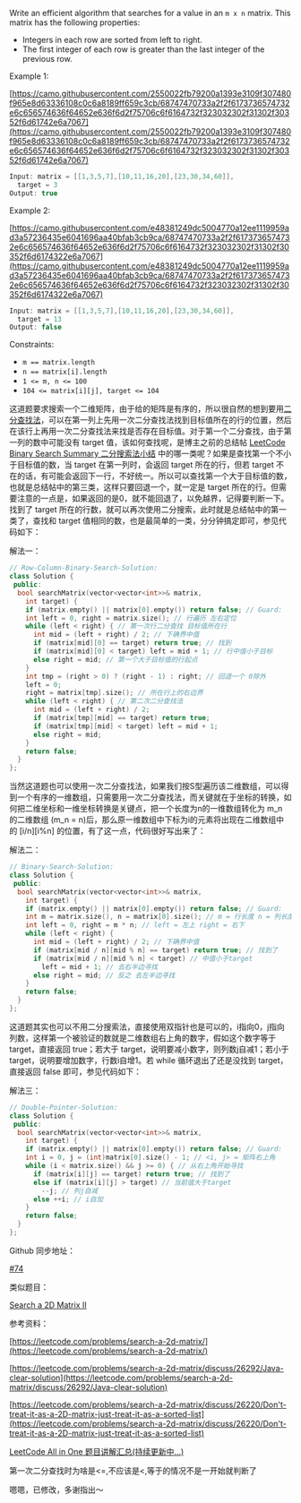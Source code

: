 Write an efficient algorithm that searches for a value in an `m x n` matrix. This matrix has the following properties:

- Integers in each row are sorted from left to right.
- The first integer of each row is greater than the last integer of the previous row.

Example 1:

[https://camo.githubusercontent.com/2550022fb79200a1393e3109f307480f965e8d63336108c0c6a8189ff659c3cb/68747470733a2f2f6173736574732e6c656574636f64652e636f6d2f75706c6f6164732f323032302f31302f30352f6d61742e6a7067](https://camo.githubusercontent.com/2550022fb79200a1393e3109f307480f965e8d63336108c0c6a8189ff659c3cb/68747470733a2f2f6173736574732e6c656574636f64652e636f6d2f75706c6f6164732f323032302f31302f30352f6d61742e6a7067)

```cpp
Input: matrix = [[1,3,5,7],[10,11,16,20],[23,30,34,60]],
  target = 3
Output: true
```

Example 2:

[https://camo.githubusercontent.com/e48381249dc5004770a12ee1119959ad3a57236435e6041696aa40bfab3cb9ca/68747470733a2f2f6173736574732e6c656574636f64652e636f6d2f75706c6f6164732f323032302f31302f30352f6d6174322e6a7067](https://camo.githubusercontent.com/e48381249dc5004770a12ee1119959ad3a57236435e6041696aa40bfab3cb9ca/68747470733a2f2f6173736574732e6c656574636f64652e636f6d2f75706c6f6164732f323032302f31302f30352f6d6174322e6a7067)

```cpp
Input: matrix = [[1,3,5,7],[10,11,16,20],[23,30,34,60]],
  target = 13
Output: false
```

Constraints:

- `m == matrix.length`
- `n == matrix[i].length`
- `1 <= m, n <= 100`
- `104 <= matrix[i][j], target <= 104`

这道题要求搜索一个二维矩阵，由于给的矩阵是有序的，所以很自然的想到要用[二分查找法](http://zh.wikipedia.org/wiki/%E6%8A%98%E5%8D%8A%E6%90%9C%E7%B4%A2%E7%AE%97%E6%B3%95)，可以在第一列上先用一次二分查找法找到目标值所在的行的位置，然后在该行上再用一次二分查找法来找是否存在目标值。对于第一个二分查找，由于第一列的数中可能没有 target 值，该如何查找呢，是博主之前的总结帖 [LeetCode Binary Search Summary 二分搜索法小结](http://www.cnblogs.com/grandyang/p/6854825.html) 中的哪一类呢？如果是查找第一个不小于目标值的数，当 target 在第一列时，会返回 target 所在的行，但若 target 不在的话，有可能会返回下一行，不好统一。所以可以查找第一个大于目标值的数，也就是总结帖中的第三类，这样只要回退一个，就一定是 target 所在的行。但需要注意的一点是，如果返回的是0，就不能回退了，以免越界，记得要判断一下。找到了 target 所在的行数，就可以再次使用二分搜索，此时就是总结帖中的第一类了，查找和 target 值相同的数，也是最简单的一类，分分钟搞定即可，参见代码如下：

解法一：

```cpp
// Row-Column-Binary-Search-Solution:
class Solution {
 public:
  bool searchMatrix(vector<vector<int>>& matrix,
    int target) {
    if (matrix.empty() || matrix[0].empty()) return false; // Guard:
    int left = 0, right = matrix.size(); // 行遍历 左右定位
    while (left < right) { // 第一次行二分查找 目标值所在行
      int mid = (left + right) / 2; // 下确界中值 
      if (matrix[mid][0] == target) return true; // 找到
      if (matrix[mid][0] < target) left = mid + 1; // 行中值小于目标
      else right = mid; // 第一个大于目标值的行起点
    }
    int tmp = (right > 0) ? (right - 1) : right; // 回退一个 0除外
    left = 0;
    right = matrix[tmp].size(); // 所在行上的右边界
    while (left < right) { // 第二次二分查找法
      int mid = (left + right) / 2;
      if (matrix[tmp][mid] == target) return true;
      if (matrix[tmp][mid] < target) left = mid + 1;
      else right = mid;
    }
    return false;
  }
};
```

当然这道题也可以使用一次二分查找法，如果我们按S型遍历该二维数组，可以得到一个有序的一维数组，只需要用一次二分查找法，而关键就在于坐标的转换，如何把二维坐标和一维坐标转换是关键点，把一个长度为n的一维数组转化为 m_n 的二维数组 (m_n = n)后，那么原一维数组中下标为i的元素将出现在二维数组中的 \[i/n\]\[i%n\] 的位置，有了这一点，代码很好写出来了：

解法二：

```cpp
// Binary-Search-Solution:
class Solution {
 public:
  bool searchMatrix(vector<vector<int>>& matrix,
    int target) {
    if (matrix.empty() || matrix[0].empty()) return false; // Guard:
    int m = matrix.size(), n = matrix[0].size(); // m = 行长度 n = 列长度
    int left = 0, right = m * n; // left = 左上 right = 右下
    while (left < right) {
      int mid = (left + right) / 2; // 下确界中值
      if (matrix[mid / n][mid % n] == target) return true; // 找到了
      if (matrix[mid / n][mid % n] < target) // 中值小于target
        left = mid + 1; // 去右半边寻找
      else right = mid; // 反之 去左半边寻找
    }
    return false;
  }
};
```

这道题其实也可以不用二分搜索法，直接使用双指针也是可以的，i指向0，j指向列数，这样第一个被验证的数就是二维数组右上角的数字，假如这个数字等于 target，直接返回 true；若大于 target，说明要减小数字，则列数j自减1；若小于 target，说明要增加数字，行数i自增1。若 while 循环退出了还是没找到 target，直接返回 false 即可，参见代码如下：

解法三：

```cpp
// Double-Pointer-Solution:
class Solution {
 public:
  bool searchMatrix(vector<vector<int>>& matrix,
    int target) {
    if (matrix.empty() || matrix[0].empty()) return false; // Guard:
    int i = 0, j = (int)matrix[0].size() - 1; // <i, j> = 矩阵右上角
    while (i < matrix.size() && j >= 0) { // 从右上角开始寻找
      if (matrix[i][j] == target) return true; // 找到了
      else if (matrix[i][j] > target) // 当前值大于target 
        --j; // 列j自减
      else ++i; // i自加
    }   
    return false;
  }
};
```

Github 同步地址：

[#74](https://github.com/grandyang/leetcode/issues/74)

类似题目：

[Search a 2D Matrix II](http://www.cnblogs.com/grandyang/p/4669134.html)

参考资料：

[https://leetcode.com/problems/search-a-2d-matrix/](https://leetcode.com/problems/search-a-2d-matrix/)

[https://leetcode.com/problems/search-a-2d-matrix/discuss/26292/Java-clear-solution](https://leetcode.com/problems/search-a-2d-matrix/discuss/26292/Java-clear-solution)

[https://leetcode.com/problems/search-a-2d-matrix/discuss/26220/Don't-treat-it-as-a-2D-matrix-just-treat-it-as-a-sorted-list](https://leetcode.com/problems/search-a-2d-matrix/discuss/26220/Don't-treat-it-as-a-2D-matrix-just-treat-it-as-a-sorted-list)

[LeetCode All in One 题目讲解汇总(持续更新中...)](http://www.cnblogs.com/grandyang/p/4606334.html)

第一次二分查找时为啥是\<=,不应该是\<,等于的情况不是一开始就判断了

嗯嗯，已修改，多谢指出～
